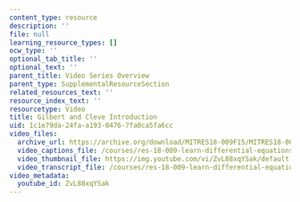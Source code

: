 ```yaml
---
content_type: resource
description: ''
file: null
learning_resource_types: []
ocw_type: ''
optional_tab_title: ''
optional_text: ''
parent_title: Video Series Overview
parent_type: SupplementalResourceSection
related_resources_text: ''
resource_index_text: ''
resourcetype: Video
title: Gilbert and Cleve Introduction
uid: 1c1e79da-24fa-a193-0476-7fa0ca5fa6cc
video_files:
  archive_url: https://archive.org/download/MITRES18-009F15/MITRES18-009F15_0_Gil_and_Cleve_Introduction_300k.mp4
  video_captions_file: /courses/res-18-009-learn-differential-equations-up-close-with-gilbert-strang-and-cleve-moler-fall-2015/a9d29a334fec5ebba56bf4c47bbce900_ZvL88xqYSak.vtt
  video_thumbnail_file: https://img.youtube.com/vi/ZvL88xqYSak/default.jpg
  video_transcript_file: /courses/res-18-009-learn-differential-equations-up-close-with-gilbert-strang-and-cleve-moler-fall-2015/c19209470ecc4257f86d01589ae64ea1_ZvL88xqYSak.pdf
video_metadata:
  youtube_id: ZvL88xqYSak
---
```

